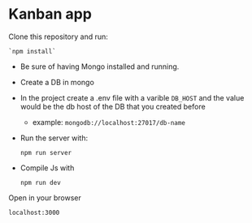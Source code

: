 # Kanban app

Clone this repository and run:

    `npm install`

- Be sure of having Mongo installed and running.
- Create a DB in mongo
- In the project create a .env file with a varible `DB_HOST` and the value would be the db host of the DB that you created before
    - example: `mongodb://localhost:27017/db-name`
- Run the server with:

    `npm run server`

- Compile Js with

    `npm run dev`

Open in your browser

    localhost:3000
